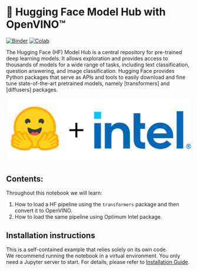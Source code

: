 # 🤗 Hugging Face Model Hub with OpenVINO™
[![Binder](https://mybinder.org/badge_logo.svg)](https://mybinder.org/v2/gh/eaidova/openvino_notebooks_binder.git/main?urlpath=git-pull%3Frepo%3Dhttps%253A%252F%252Fgithub.com%252Fopenvinotoolkit%252Fopenvino_notebooks%26urlpath%3Dtree%252Fopenvino_notebooks%252Fnotebooks%2Fhugging-face-hub%2Fhugging-face-hub.ipynb)
[![Colab](https://colab.research.google.com/assets/colab-badge.svg)](https://colab.research.google.com/github/openvinotoolkit/openvino_notebooks/blob/main/notebooks/hugging-face-hub/hugging-face-hub.ipynb)

The Hugging Face (HF) Model Hub is a central repository for pre-trained deep learning models. It allows exploration and provides access to thousands of models for a wide range of tasks, including text classification, question answering, and image classification.
Hugging Face provides Python packages that serve as APIs and tools to easily download and fine tune state-of-the-art pretrained models, namely [transformers] and [diffusers] packages.

![](https://github.com/huggingface/optimum-intel/raw/main/readme_logo.png)

## Contents: 
Throughout this notebook we will learn:
1. How to load a HF pipeline using the `transformers` package and then convert it to OpenVINO.
2. How to load the same pipeline using Optimum Intel package.

## Installation instructions
This is a self-contained example that relies solely on its own code.</br>
We recommend running the notebook in a virtual environment. You only need a Jupyter server to start.
For details, please refer to [Installation Guide](../../README.md).
